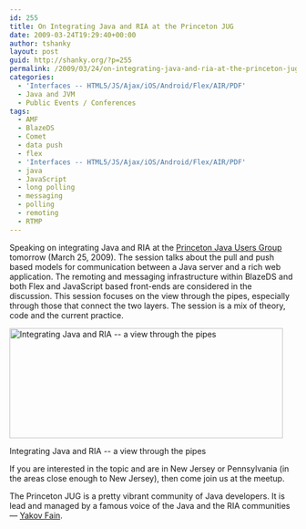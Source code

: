 ```yaml
---
id: 255
title: On Integrating Java and RIA at the Princeton JUG
date: 2009-03-24T19:29:40+00:00
author: tshanky
layout: post
guid: http://shanky.org/?p=255
permalink: /2009/03/24/on-integrating-java-and-ria-at-the-princeton-jug/
categories:
  - 'Interfaces -- HTML5/JS/Ajax/iOS/Android/Flex/AIR/PDF'
  - Java and JVM
  - Public Events / Conferences
tags:
  - AMF
  - BlazeDS
  - Comet
  - data push
  - flex
  - 'Interfaces -- HTML5/JS/Ajax/iOS/Android/Flex/AIR/PDF'
  - java
  - JavaScript
  - long polling
  - messaging
  - polling
  - remoting
  - RTMP
---
```

Speaking on integrating Java and RIA at the <a title="Princeton Java Users Group" href="http://myflex.org/princetonjug/#" target="_blank">Princeton Java Users Group</a> tomorrow (March 25, 2009). The session talks about the pull and push based models for communication between a Java server and a rich web application. The remoting and messaging infrastructure within BlazeDS and both Flex and JavaScript based front-ends are considered in the discussion. This session focuses on the view through the pipes, especially through those that connect the two layers. The session is a mix of theory, code and the current practice.

<div id="attachment_256" style="width: 490px" class="wp-caption alignnone">
  <a rel="attachment wp-att-256" href="http://shanky.org/2009/03/24/on-integrating-java-and-ria-at-the-princeton-jug/integrating_java_and_ria_at_princeton_jug/"><img class="size-full wp-image-256         " title="Integrating Java and RIA -- a view through the pipes" src="http://shanky.org/wp-content/uploads/2009/03/integrating_java_and_ria_at_princeton_jug.png" alt="Integrating Java and RIA -- a view through the pipes" width="480" height="193" /></a>
  
  <p class="wp-caption-text">
    Integrating Java and RIA -- a view through the pipes
  </p>
</div>

If you are interested in the topic and are in New Jersey or Pennsylvania (in the areas close enough to New Jersey), then come join us at the meetup. 

The Princeton JUG is a pretty vibrant community of Java developers. It is lead and managed by a famous voice of the Java and the RIA communities &#8212; <a title="Yakov Fain" href="http://yakovfain.sys-con.com/" target="_blank">Yakov Fain</a>.